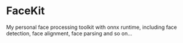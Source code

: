 # FaceKit
My personal face processing toolkit with onnx runtime, including face detection, face alignment, face parsing and so on...
